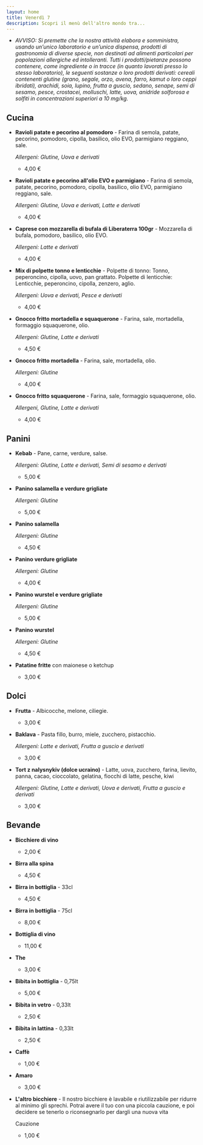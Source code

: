 ```yaml
---
layout: home
title: Venerdì 7
description: Scopri il menù dell'altro mondo tra...
---
```


- *AVVISO: Si premette che la nostra attività elabora e somministra, usando un’unico laboratorio e un’unica dispensa, prodotti di gastronomia di diverse specie, non destinati ad alimenti particolari per popolazioni allergiche ed intolleranti. Tutti i prodotti/pietanze possono contenere, come ingrediente o in tracce (in quanto lavorati presso lo stesso laboratorio), le seguenti sostanze o loro prodotti derivati: cereali contenenti glutine (grano, segale, orzo, avena, farro, kamut o loro ceppi ibridati), arachidi, soia, lupino, frutta a guscio, sedano, senape, semi di sesamo, pesce, crostacei, molluschi, latte, uova, anidride solforosa e solfiti in concentrazioni superiori a 10 mg/kg.*

## Cucina ##
- **Ravioli patate e pecorino al pomodoro** - Farina di semola, patate, pecorino, pomodoro, cipolla, basilico, olio EVO, parmigiano reggiano, sale.

  *Allergeni: Glutine, Uova e derivati*
  - 4,00 €

- **Ravioli patate e pecorino all'olio EVO e parmigiano** - Farina di semola, patate, pecorino, pomodoro, cipolla, basilico, olio EVO, parmigiano reggiano, sale.

  *Allergeni: Glutine, Uova e derivati, Latte e derivati*
  - 4,00 €

- **Caprese con mozzarella di bufala di Liberaterra 100gr** - Mozzarella di bufala, pomodoro, basilico, olio EVO. 

  *Allergeni: Latte e derivati*
  - 4,00 €

- **Mix di polpette tonno e lenticchie** - Polpette di tonno: Tonno, peperoncino, cipolla, uovo, pan grattato. Polpette di lenticchie: Lenticchie, peperoncino, cipolla, zenzero, aglio.

  *Allergeni: Uova e derivati, Pesce e derivati*
  - 4,00 €

- **Gnocco fritto mortadella e squaquerone** - Farina, sale, mortadella, formaggio squaquerone, olio.

  *Allergeni: Glutine, Latte e derivati*
  - 4,50 €

- **Gnocco fritto mortadella** - Farina, sale, mortadella, olio.

  *Allergeni: Glutine*
  - 4,00 €

- **Gnocco fritto squaquerone** - Farina, sale, formaggio squaquerone, olio.

  *Allergeni, Glutine, Latte e derivati*
  - 4,00 €

## Panini ##
- **Kebab** - Pane, carne, verdure, salse.

  *Allergeni: Glutine, Latte e derivati, Semi di sesamo e derivati*
  - 5,00 €

- **Panino salamella e verdure grigliate**

  *Allergeni: Glutine*
  - 5,00 €

- **Panino salamella**

  *Allergeni: Glutine*
  - 4,50 €

- **Panino verdure grigliate**

  *Allergeni: Glutine*
  - 4,00 €

- **Panino wurstel e verdure grigliate**

  *Allergeni: Glutine*
  - 5,00 €

- **Panino wurstel**

  *Allergeni: Glutine*
  - 4,50 €

- **Patatine fritte** con maionese o ketchup
  - 3,00 €


## Dolci ##
- **Frutta** - Albicocche, melone, ciliegie.
  - 3,00 €

- **Baklava** - Pasta fillo, burro, miele, zucchero, pistacchio.

  *Allergeni: Latte e derivati, Frutta a guscio e derivati*
  - 3,00 €

- **Tort z nalysnykiv (dolce ucraino)** - Latte, uova, zucchero, farina, lievito, panna, cacao, cioccolato, gelatina, fiocchi di latte, pesche, kiwi

  *Allergeni: Glutine, Latte e derivati, Uova e derivati, Frutta a guscio e derivati*
  - 3,00 €

## Bevande ##
- **Bicchiere di vino**
  - 2,00 €

- **Birra alla spina**
  - 4,50 €

- **Birra in bottiglia** - 33cl
  - 4,50 €

- **Birra in bottiglia** - 75cl
  - 8,00 €
  
- **Bottiglia di vino**
  - 11,00 €

- **The**
  - 3,00 €

- **Bibita in bottiglia** - 0,75lt
  - 5,00 €

- **Bibita in vetro** - 0,33lt
  - 2,50 €

- **Bibita in lattina** - 0,33lt
  - 2,50 €

- **Caffè**
  - 1,00 €

- **Amaro**
  - 3,00 €

- **L'altro bicchiere** - Il nostro bicchiere è lavabile e riutilizzabile per ridurre al minimo gli sprechi. Potrai avere il tuo con una piccola cauzione, e poi decidere se tenerlo o riconsegnarlo per dargli una nuova vita

  Cauzione
  - 1,00 €
